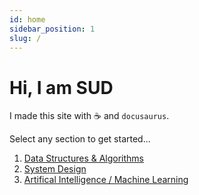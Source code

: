 ```yaml
---
id: home
sidebar_position: 1
slug: /
---
```


# Hi, I am SUD

I made this site with ☕ and `docusaurus`.

Select any section to get started...

1. [Data Structures & Algorithms](/docs/category/data-structures--algorithms)
2. [System Design](/docs/category/system-design)
3. [Artifical Intelligence / Machine Learning](/docs/category/ai--ml)
